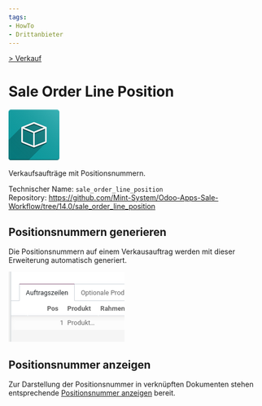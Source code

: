 ```yaml
---
tags:
- HowTo
- Drittanbieter
---
```

[> Verkauf](Verkauf.md)
# Sale Order Line Position
![icon_oms_box](assets/icon_oms_box.png)

Verkaufsaufträge mit Positionsnummern. 

Technischer Name: `sale_order_line_position`\
Repository: <https://github.com/Mint-System/Odoo-Apps-Sale-Workflow/tree/14.0/sale_order_line_position>

## Positionsnummern generieren

Die Positionsnummern auf einem Verkausauftrag werden mit dieser Erweiterung automatisch generiert.

![](assets/Sale%20Order%20Line%20Position%20Pos%20auf%20Auftrag.png)

## Positionsnummer anzeigen

Zur Darstellung der Positionsnummer in verknüpften Dokumenten stehen entsprechende [Positionsnummer anzeigen](Entwicklung%20Snippets.md#Positionsnummer%20anzeigen) bereit.